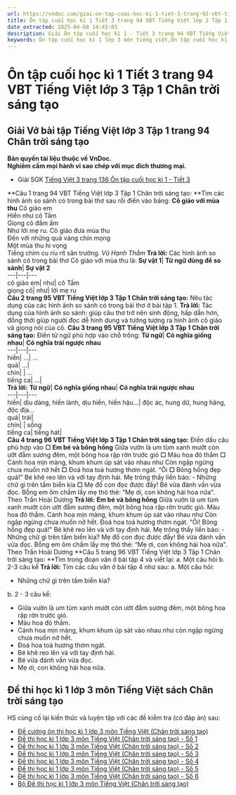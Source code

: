 ```yaml
---
url: https://vndoc.com/giai-on-tap-cuoi-hoc-ki-1-tiet-3-trang-92-vbt-tieng-viet-lop-3-tap-1-chan-troi-sang-tao-294968
title: Ôn tập cuối học kì 1 Tiết 3 trang 94 VBT Tiếng Việt lớp 3 Tập 1 Chân trời sáng tạo - VnDoc.com
date_extracted: 2025-04-08 14:45:03
description: Giải Ôn tập cuối học kì 1 - Tiết 3 trang 94 VBT Tiếng Việt lớp 3 Tập 1 CTST được biên soạn nhằm giúp các em HS đạt kết quả tốt trong quá trình làm bài tập và học tập môn Tiếng Việt lớp 3.
keywords: Ôn tập cuối học kì 1 lớp 3 môn tiếng việt,Ôn tập cuối học kì 1,Ôn tập cuối học kì 1 trang 94,Ôn tập cuối học kì 1 lớp 3 chân trời sáng tạo,giải Ôn tập cuối học kì 1lớp 3,Ôn tập cuối học kì 1 giấy lớp 3,giải vbt Ôn tập cuối học kì 1 lớp 3,giải vở bài tập Ôn tập cuối học kì 1,tiếng việt lớp 3 chân trời sáng tạo,tiếng việt lớp 3 ctst,tiếng việt lớp 3,sách tiếng việt lớp 3,bài tập tiếng việt lớp 3
---
```


# Ôn tập cuối học kì 1 Tiết 3 trang 94 VBT Tiếng Việt lớp 3 Tập 1 Chân trời sáng tạo
## **Giải Vở bài tập Tiếng Việt lớp 3 Tập 1 trang 94 Chân trời sáng tạo**
**Bản quyền tài liệu thuộc về VnDoc.  
Nghiêm cấm mọi hành vi sao chép với mục đích thương mại.**
  * Giải SGK [Tiếng Việt 3 trang 136 Ôn tập cuối học kì 1 - Tiết 3](<https://vndoc.com/tieng-viet-3-trang-136-on-tap-cuoi-hoc-ki-1-tiet-3-267654>)

**Câu 1 trang 94 VBT Tiếng Việt lớp 3 Tập 1 Chân trời sáng tạo: **Tìm các hình ảnh so sánh có trong bài thơ sau rồi điền vào bảng:
**Cô giáo với mùa thu**
Cô giáo em   
Hiền như cô Tấm   
Giọng cô đầm ấm   
Như lời mẹ ru.
Cô giáo đưa mùa thu   
Đến với những quả vàng chín mọng   
Một mùa thu hi vọng   
Tiếng chim cu ríu rít sân trường.
_Vũ Hạnh Thắm_
**Trả lời:**
Các hình ảnh so sánh có trong bài thơ Cô giáo với mùa thu là:
**Sự vật 1**| **Từ ngữ dùng để so sánh**| **Sự vật 2**  
---|---|---  
cô giáo em| như| cô Tấm  
giọng cô| như| lời mẹ ru  
**Câu 2 trang 95 VBT Tiếng Việt lớp 3 Tập 1 Chân trời sáng tạo:** Nêu tác dụng của các hình ảnh so sánh có trong bài thơ ở bài tập 1.
**Trả lời:**
Tác dụng của hình ảnh so sánh: giúp câu thơ trở nên sinh động, hấp dẫn hơn, đồng thời giúp người đọc dễ hình dung và tưởng tượng ra hình ảnh cô giáo và giọng nói của cô.
**Câu 3 trang 95 VBT Tiếng Việt lớp 3 Tập 1 Chân trời sáng tạo:** Điền từ ngữ phù hợp vào chỗ trống:
**Từ ngữ**| **Có nghĩa giống nhau**| **Có nghĩa trái ngược nhau**  
---|---|---  
hiền| ...| ...  
quả| ...|   
chín| | ...  
tiếng ca| ...|   
**Trả lời:**
**Từ ngữ**| **Có nghĩa giống nhau**| **Có nghĩa trái ngược nhau**  
---|---|---  
hiền| dịu dàng, hiền lành, dịu hiền, hiền hậu...| độc ác, hung dữ, hung hăng, độc địa...  
quả| trái|   
chín| | sống  
tiếng ca| tiếng hát|   
**Câu 4 trang 96 VBT Tiếng Việt lớp 3 Tập 1 Chân trời sáng tạo:** Điền dấu câu phù hợp vào **☐**
**Em bé và bông hồng**
Giữa vườn là um tùm xanh mướt còn ướt đẫm sương đêm, một bông hoa rập rờn trước gió **☐** Màu hoa đỏ thắm **☐** Cánh hoa mịn màng, khum khum úp sát vào nhau như Còn ngập ngừng chưa muốn nở hết **☐** Đoá hoa toả hương thơm ngát. “Ôi **☐** Bông hồng đẹp quá\!" Bé khẽ reo lên và với tay định hái. Mẹ trông thấy liền bảo:
\- Những chữ gì trên tấm biển kia **☐** Mẹ đố con đọc được đấy\!
Bé vừa đánh vần vừa đọc. Bỗng em ôm chầm lấy mẹ thỏ thẻ: “Mẹ ơi, con không hái hoa nữa".
Theo Trần Hoài Dương
**Trả lời:**
**Em bé và bông hồng**
Giữa vườn là um tùm xanh mướt còn ướt đẫm sương đêm, một bông hoa rập rờn trước gió. Màu hoa đỏ thắm. Cánh hoa mịn màng, khum khum úp sát vào nhau như Còn ngập ngừng chưa muốn nở hết. Đoá hoa toả hương thơm ngát. “Ôi\! Bông hồng đẹp quá\!" Bé khẽ reo lên và với tay định hái. Mẹ trông thấy liền bảo:
\- Những chữ gì trên tấm biển kia? Mẹ đố con đọc được đấy\!
Bé vừa đánh vần vừa đọc. Bỗng em ôm chầm lấy mẹ thỏ thẻ: “Mẹ ơi, con không hái hoa nữa".
Theo Trần Hoài Dương
**Câu 5 trang 96 VBT Tiếng Việt lớp 3 Tập 1 Chân trời sáng tạo: **Tìm trong đoạn văn ở bài tập 4 và viết lại:
a. Một câu hỏi
b. 2-3 câu kể
**Trả lời:**
Tìm các câu văn ở bài tập 4 như sau:
a. Một câu hỏi:
  * Những chữ gì trên tấm biển kia?

b. 2 - 3 câu kể:
  * Giữa vườn là um tùm xanh mướt còn ướt đẫm sương đêm, một bông hoa rập rờn trước gió.
  * Màu hoa đỏ thắm.
  * Cánh hoa mịn màng, khum khum úp sát vào nhau như còn ngập ngừng chưa muốn nở hết.
  * Đoá hoa toả hương thơm ngát.
  * Bé khẽ reo lên và với tay định hái.
  * Bé vừa đánh vần vừa đọc.
  * Mẹ ơi, con không hái hoa nữa.

## **Đề thi học kì 1 lớp 3 môn Tiếng Việt sách Chân trời sáng tạo**
HS củng cố lại kiến thức và luyện tập với các đề kiểm tra \(có đáp án\) sau:
  * [Đề cương ôn thi học kì 1 lớp 3 môn Tiếng Việt \(Chân trời sáng tạo\)](<https://vndoc.com/de-cuong-on-tap-hoc-ki-1-mon-tieng-viet-lop-3-chan-troi-sang-tao-331512>)
  * [Đề thi học kì 1 lớp 3 môn Tiếng Việt \(Chân trời sáng tạo\) - Số 1](<https://vndoc.com/de-thi-hoc-ki-1-lop-3-mon-tieng-viet-sach-chan-troi-sang-tao-de-1-308344>)
  * [Đề thi học kì 1 lớp 3 môn Tiếng Việt \(Chân trời sáng tạo\) - Số 2](<https://vndoc.com/de-thi-hoc-ki-1-lop-3-mon-tieng-viet-sach-chan-troi-sang-tao-de-2-309005>)
  * [Đề thi học kì 1 lớp 3 môn Tiếng Việt \(Chân trời sáng tạo\) - Số 3](<https://vndoc.com/de-thi-hoc-ki-1-lop-3-mon-tieng-viet-sach-chan-troi-sang-tao-de-3-309934>)
  * [Đề thi học kì 1 lớp 3 môn Tiếng Việt \(Chân trời sáng tạo\) - Số 4](<https://vndoc.com/de-thi-hoc-ki-1-lop-3-mon-tieng-viet-sach-chan-troi-sang-tao-de-4-280037>)
  * [Đề thi học kì 1 lớp 3 môn Tiếng Việt \(Chân trời sáng tạo\) - Số 5](<https://vndoc.com/de-thi-hoc-ki-1-lop-3-mon-tieng-viet-sach-chan-troi-sang-tao-de-5-280039>)
  * [Đề thi học kì 1 lớp 3 môn Tiếng Việt \(Chân trời sáng tạo\) - Số 6](<https://vndoc.com/de-thi-hoc-ki-1-lop-3-mon-tieng-viet-sach-chan-troi-sang-tao-de-6-280042>)
  * [Bộ Đề thi học kì 1 lớp 3 môn Tiếng Việt \(Chân trời sáng tạo\)](<https://vndoc.com/bo-de-thi-tieng-viet-lop-3-hoc-ki-1-chan-troi-sang-tao-279561>)

